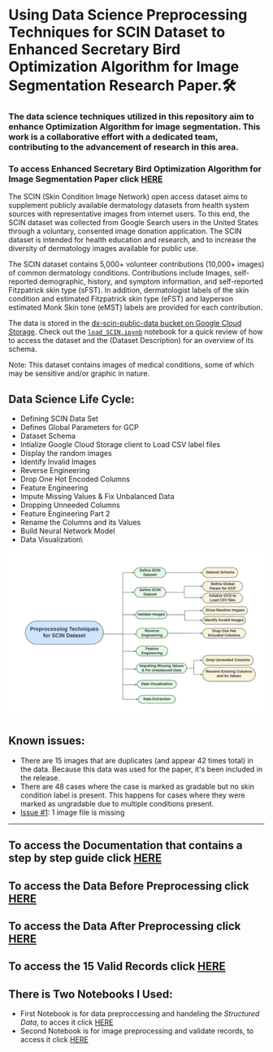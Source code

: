 # Using Data Science Preprocessing Techniques for SCIN Dataset to Enhanced Secretary Bird Optimization Algorithm for Image Segmentation Research Paper.🛠️

### The data science techniques utilized in this repository aim to enhance Optimization Algorithm for image segmentation. This work is a collaborative effort with a dedicated team, contributing to the advancement of research in this area.

### To access Enhanced Secretary Bird Optimization Algorithm for Image Segmentation Paper click [HERE](https://github.com/sahermuhamed1/Predictive-Modeling-for-Skin-Condition-Image-Network-SCIN-/blob/main/An%20Enhanced%20Secretary%20Bird%20Optimization%20Algorithm%20for%20Image.pdf)

The SCIN (Skin Condition Image Network) open access dataset aims to supplement publicly available dermatology datasets from health system sources with representative images from internet users. To this end, the SCIN dataset was collected from Google Search users in the United States through a voluntary, consented image donation application. The SCIN dataset is intended for health education and research, and to increase the diversity of dermatology images available for public use.

The SCIN dataset contains 5,000+ volunteer contributions (10,000+ images) of common dermatology conditions. Contributions include Images, self-reported demographic, history, and symptom information, and self-reported Fitzpatrick skin type (sFST). In addition, dermatologist labels of the skin condition and estimated Fitzpatrick skin type (eFST) and layperson estimated Monk Skin tone (eMST) labels are provided for each contribution.

The data is stored in the [dx-scin-public-data bucket on Google Cloud Storage](https://console.cloud.google.com/storage/browser/dx-scin-public-data). Check out the [`load_SCIN.ipynb`](load_SCIN.ipynb) notebook for a quick review of how to access the dataset and the (Dataset Description) for an overview of its schema.

Note: This dataset contains images of medical conditions, some of which may be sensitive and/or graphic in nature.

## Data Science Life Cycle:

*   Defining SCIN Data Set
* 	Defines Global Parameters for GCP
*   Dataset Schema
*   Intialize Google Cloud Storage client to Load CSV label files
*   Display the random images
*   Identify Invalid Images
*   Reverse Engineering
*   Drop One Hot Encoded Columns
*   Feature Engineering
*   Impute Missing Values & Fix Unbalanced Data
*   Dropping Unneeded Columns
*   Feature Engineering Part 2
*   Rename the Columns and its Values
*   Build Neural Network Model
*   Data Visualization\


![Flow Chart](Flow%20Chart.png)


## Known issues:

* There are 15 images that are duplicates (and appear 42 times total) in the data. Because this data was used for the paper, it's been included in the release.
* There are 48 cases where the case is marked as gradable but no skin condition
  label is present. This happens for cases where they were marked as ungradable
  due to multiple conditions present.
* [Issue #1](https://github.com/google-research-datasets/scin/issues/1): 1 image file is missing


---


## To access the Documentation that contains a step by step guide click [HERE](https://github.com/sahermuhamed1/Predictive-Modeling-for-Skin-Condition-Image-Network-SCIN-/blob/main/Data%20Preprocessing%20Documentation.docx)

## To access the Data Before Preprocessing click [HERE](https://github.com/sahermuhamed1/Predictive-Modeling-for-Skin-Condition-Image-Network-SCIN-/blob/main/Original_dataset.csv)

## To access the Data After Preprocessing click [HERE](https://github.com/sahermuhamed1/Predictive-Modeling-for-Skin-Condition-Image-Network-SCIN-/blob/main/Preproccessed_dataset.csv)

## To access the 15 Valid Records click [HERE](https://github.com/sahermuhamed1/Predictive-Modeling-for-Skin-Condition-Image-Network-SCIN-/blob/main/Val_Samples.csv)

## There is Two Notebooks I Used:

*  First Notebook is for data preproccessing and handeling the *Structured Data*, to acces it click [HERE](https://github.com/sahermuhamed1/Predictive-Modeling-for-Skin-Condition-Image-Network-SCIN-/blob/main/scin_notebook.ipynb)
*  Second Notebook is for image preprocessing and validate records, to access it click [HERE](https://github.com/sahermuhamed1/Predictive-Modeling-for-Skin-Condition-Image-Network-SCIN-/blob/main/preprocessing.ipynb)



